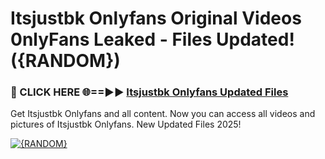 # Itsjustbk Onlyfans Original Videos 0nlyFans Leaked - Files Updated! ({RANDOM})

<h3>🔴 CLICK HERE 🌐==►► <a href="https://betterlinks.top/A2PfLJ" rel="nofollow">Itsjustbk Onlyfans Updated Files</a></h3>

Get Itsjustbk Onlyfans and all content. Now you can access all videos and pictures of Itsjustbk Onlyfans. New Updated Files 2025!

[![{RANDOM}](https://i.imgur.com/ppqm5kG.gif)](https://betterlinks.top/A2PfLJ)